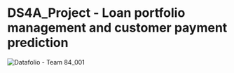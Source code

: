 # DS4A_Project - Loan portfolio management and customer payment prediction
 
 ![Datafolio - Team 84_001](https://github.com/sazkicher/DS4A-Final-project/assets/75712565/ebd75ab1-d33b-44b5-bfae-bc53938c3845)
